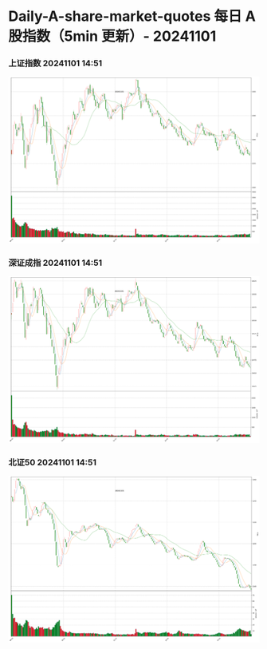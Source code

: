 
# Daily-A-share-market-quotes 每日 A 股指数（5min 更新）- 20241101

### 上证指数 20241101 14:51
![](./fig/2024/11/20241101-sh000001.png)

### 深证成指 20241101 14:51
![](./fig/2024/11/20241101-sz399001.png)

### 北证50 20241101 14:51
![](./fig/2024/11/20241101-bj899050.png)
